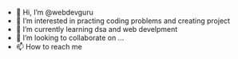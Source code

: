 - 👋 Hi, I’m @webdevguru
- 👀 I’m interested in practing coding problems and creating project
- 🌱 I’m currently learning dsa and web develpment
- 💞️ I’m looking to collaborate on ...
- 📫 How to reach me 

<!---
webdevguru/webdevguru is a ✨ special ✨ repository because its `README.md` (this file) appears on your GitHub profile.
You can click the Preview link to take a look at your changes.
--->
